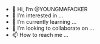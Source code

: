- 👋 Hi, I’m @YOUNGMAFACKER
- 👀 I’m interested in ...
- 🌱 I’m currently learning ...
- 💞️ I’m looking to collaborate on ...
- 📫 How to reach me ...

<!---
YOUNGMAFACKER/YOUNGMAFACKER is a ✨ special ✨ repository because its `README.md` (this file) appears on your GitHub profile.
You can click the Preview link to take a look at your changes.
--->
